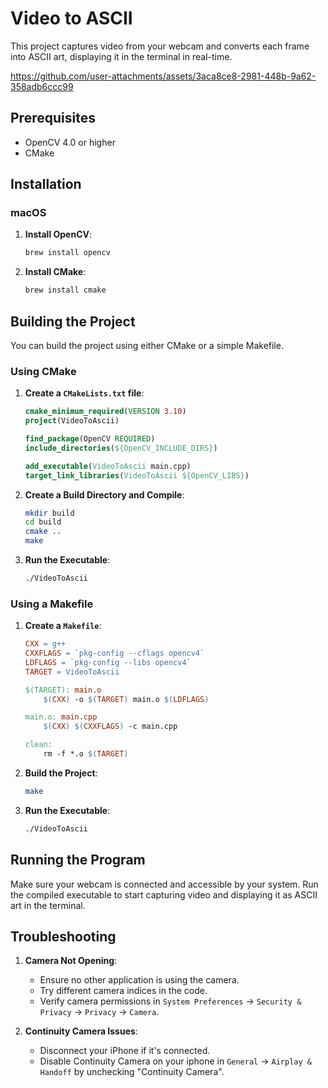 # Video to ASCII 
This project captures video from your webcam and converts each frame into ASCII art, displaying it in the terminal in real-time.

https://github.com/user-attachments/assets/3aca8ce8-2981-448b-9a62-358adb6ccc99

## Prerequisites

- OpenCV 4.0 or higher
- CMake 

## Installation

### macOS

1. **Install OpenCV**:
    ```sh
    brew install opencv
    ```

2. **Install CMake**:
    ```sh
    brew install cmake
    ```

## Building the Project

You can build the project using either CMake or a simple Makefile.

### Using CMake

1. **Create a `CMakeLists.txt` file**:
    ```cmake
    cmake_minimum_required(VERSION 3.10)
    project(VideoToAscii)

    find_package(OpenCV REQUIRED)
    include_directories(${OpenCV_INCLUDE_DIRS})

    add_executable(VideoToAscii main.cpp)
    target_link_libraries(VideoToAscii ${OpenCV_LIBS})
    ```

2. **Create a Build Directory and Compile**:
    ```sh
    mkdir build
    cd build
    cmake ..
    make
    ```

3. **Run the Executable**:
    ```sh
    ./VideoToAscii
    ```

### Using a Makefile

1. **Create a `Makefile`**:
    ```makefile
    CXX = g++
    CXXFLAGS = `pkg-config --cflags opencv4`
    LDFLAGS = `pkg-config --libs opencv4`
    TARGET = VideoToAscii

    $(TARGET): main.o
        $(CXX) -o $(TARGET) main.o $(LDFLAGS)

    main.o: main.cpp
        $(CXX) $(CXXFLAGS) -c main.cpp

    clean:
        rm -f *.o $(TARGET)
    ```

2. **Build the Project**:
    ```sh
    make
    ```

3. **Run the Executable**:
    ```sh
    ./VideoToAscii
    ```

## Running the Program

Make sure your webcam is connected and accessible by your system. Run the compiled executable to start capturing video and displaying it as ASCII art in the terminal.

## Troubleshooting

1. **Camera Not Opening**:
   - Ensure no other application is using the camera.
   - Try different camera indices in the code.
   - Verify camera permissions in `System Preferences` -> `Security & Privacy` -> `Privacy` -> `Camera`.

2. **Continuity Camera Issues**:
   - Disconnect your iPhone if it's connected.
   - Disable Continuity Camera on your iphone in `General` ->  `Airplay & Handoff` by unchecking "Continuity Camera".

